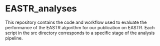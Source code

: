 # EASTR_analyses
This repository contains the code and workflow used to evaluate the performance of the EASTR algorithm for our publication on EASTR. Each script in the src directory corresponds to a specific stage of the analysis pipeline.
